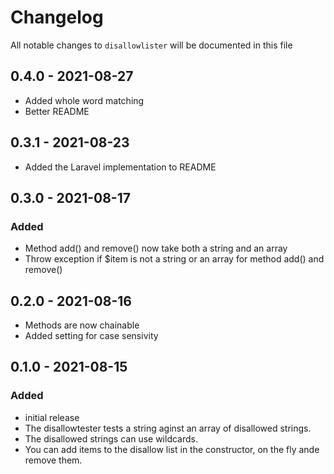 # Changelog

All notable changes to `disallowlister` will be documented in this file

## 0.4.0 - 2021-08-27
- Added whole word matching
- Better README

## 0.3.1 - 2021-08-23
- Added the Laravel implementation to README

## 0.3.0 - 2021-08-17
### Added
- Method add() and remove() now take both a string and an array
- Throw exception if $item is not a string or an array for method add() and remove()

## 0.2.0 - 2021-08-16
- Methods are now chainable
- Added setting for case sensivity

## 0.1.0 - 2021-08-15
### Added
- initial release
- The disallowtester tests a string aginst an array of disallowed strings.
- The disallowed strings can use wildcards.
- You can add items to the disallow list in the constructor, on the fly ande remove them.
